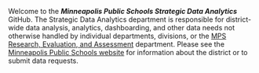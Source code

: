 Welcome to the _**Minneapolis Public Schools Strategic Data Analytics**_ GitHub. The Strategic Data Analytics department is responsible for district-wide data analysis, analytics, dashboarding, and other data needs not otherwise handled by individual departments, divisions, or the  [MPS Research, Evaluation, and Assessment](https://github.com/MPS-Research-Evaluation-and-Assessment) department. Please see the [Minneapolis Public Schools website](https://www.mpschools.org/) for information about the district or to submit data requests. 
